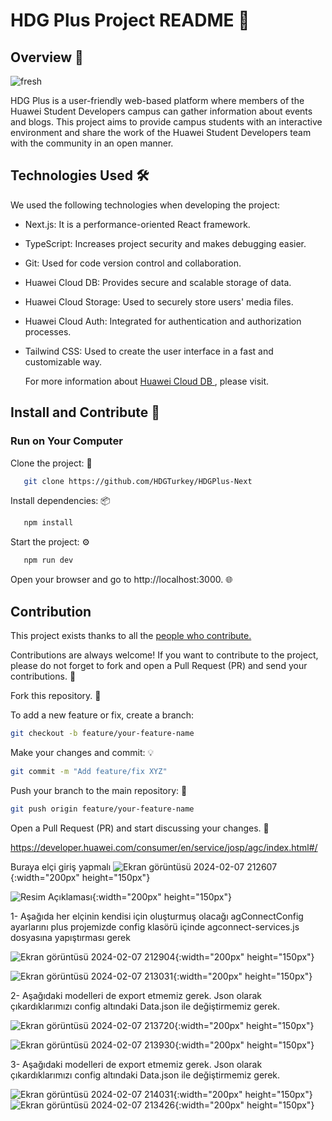 # HDG Plus Project README 🚀

## Overview 📜
![fresh](https://github.com/HDGTurkey/turbothrill/assets/61888196/67ae0c9e-f213-463d-abc4-092c911090ae)

HDG Plus is a user-friendly web-based platform where members of the Huawei Student Developers campus can gather information about events and blogs. This project aims to provide campus students with an interactive environment and share the work of the Huawei Student Developers team with the community in an open manner.

## Technologies Used 🛠️
We used the following technologies when developing the project:
- Next.js: It is a performance-oriented React framework.
- TypeScript: Increases project security and makes debugging easier.
- Git: Used for code version control and collaboration.
- Huawei Cloud DB: Provides secure and scalable storage of data.
- Huawei Cloud Storage: Used to securely store users' media files.
- Huawei Cloud Auth: Integrated for authentication and authorization processes.
- Tailwind CSS: Used to create the user interface in a fast and customizable way.

  For more information about [Huawei Cloud DB ](https://developer.huawei.com/consumer/en/agconnect/), please visit.
## Install and Contribute 🤝

### Run on Your Computer

Clone the project: 🧬
```bash
   git clone https://github.com/HDGTurkey/HDGPlus-Next
```


Install dependencies: 📦


```bash
   npm install
```

Start the project: ⚙️

```bash
   npm run dev
```

Open your browser and go to http://localhost:3000. 🌐

## Contribution


This project exists thanks to all the [people who contribute.](https://github.com/HDGTurkey/turbothrill/graphs/contributors)

Contributions are always welcome! If you want to contribute to the project, please do not forget to fork and open a Pull Request (PR) and send your contributions. 🚧

Fork this repository. 🍴

To add a new feature or fix, create a branch:

```bash
git checkout -b feature/your-feature-name
```

Make your changes and commit: 💡

```bash
git commit -m "Add feature/fix XYZ"
```

Push your branch to the main repository: 🚀

```bash
git push origin feature/your-feature-name
```

Open a Pull Request (PR) and start discussing your changes. 📣




https://developer.huawei.com/consumer/en/service/josp/agc/index.html#/

Buraya elçi giriş yapmalı
![Ekran görüntüsü 2024-02-07 212607](https://github.com/HDGTurkey/turbothrill/assets/61888196/d1905993-815a-4133-9eca-e9204945a42f){:width="200px" height="150px"}

![Resim Açıklaması](https://github.com/HDGTurkey/turbothrill/assets/61888196/09920308-48f2-4c50-8f52-b538afd3243f){:width="200px" height="150px"}


 1-  Aşağıda her elçinin kendisi için oluşturmuş olacağı agConnectConfig ayarlarını plus projemizde config klasörü içinde agconnect-services.js dosyasına yapıştırması gerek

![Ekran görüntüsü 2024-02-07 212904](https://github.com/HDGTurkey/turbothrill/assets/61888196/09920308-48f2-4c50-8f52-b538afd3243f){:width="200px" height="150px"}

![Ekran görüntüsü 2024-02-07 213031](https://github.com/HDGTurkey/turbothrill/assets/61888196/400b2971-51af-423a-83da-134519fe1b08){:width="200px" height="150px"}

2- Aşağıdaki modelleri de export etmemiz gerek. Json olarak çıkardıklarımızı config altındaki Data.json ile değiştirmemiz gerek.

![Ekran görüntüsü 2024-02-07 213720](https://github.com/HDGTurkey/turbothrill/assets/61888196/c0175cb4-6c0c-4e0b-b4e9-78cccb3532fa){:width="200px" height="150px"}

![Ekran görüntüsü 2024-02-07 213930](https://github.com/HDGTurkey/turbothrill/assets/61888196/a4b19cf4-28b9-45fe-91f8-b5c5c1b764db){:width="200px" height="150px"}

3- Aşağıdaki modelleri de export etmemiz gerek. Json olarak çıkardıklarımızı config altındaki Data.json ile değiştirmemiz gerek.

![Ekran görüntüsü 2024-02-07 214031](https://github.com/HDGTurkey/turbothrill/assets/61888196/a5bba452-e007-498f-a3bf-4966fb748a4d){:width="200px" height="150px"}
![Ekran görüntüsü 2024-02-07 213426](https://github.com/HDGTurkey/turbothrill/assets/61888196/6411fd6a-2701-407d-8ee3-9a64927a0a6d){:width="200px" height="150px"}



